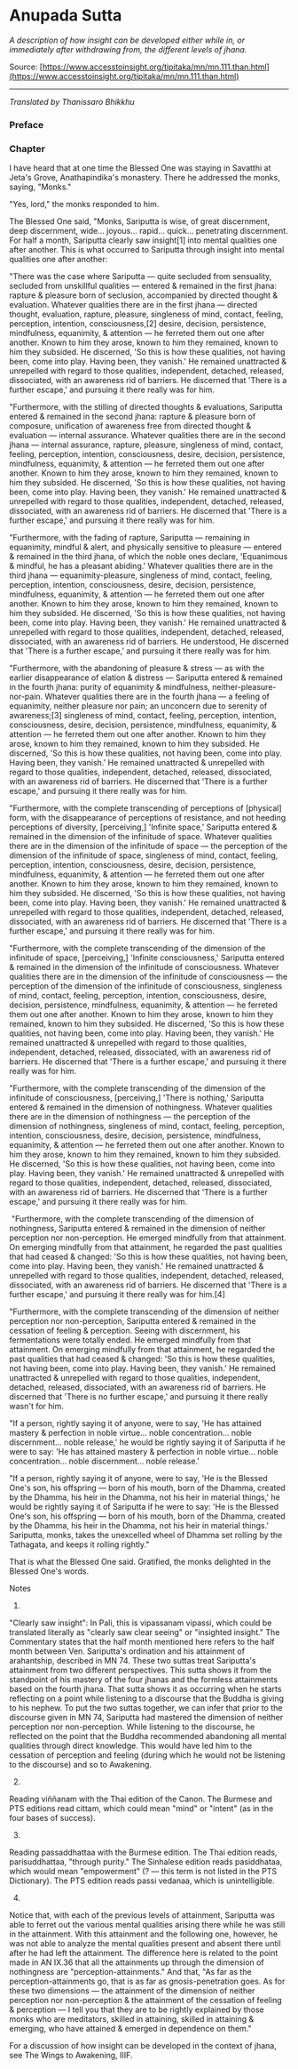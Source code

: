 # Anupada Sutta

*A description of how insight can be developed either while in, or immediately after withdrawing from, the different levels of jhana.*

Source: [https://www.accesstoinsight.org/tipitaka/mn/mn.111.than.html](https://www.accesstoinsight.org/tipitaka/mn/mn.111.than.html)

---

*Translated by Thanissaro Bhikkhu*

### Preface

### Chapter

I have heard that at one time the Blessed One was staying in Savatthi at Jeta's Grove, Anathapindika's monastery. There he addressed the monks, saying, "Monks."

"Yes, lord," the monks responded to him.

The Blessed One said, "Monks, Sariputta is wise, of great discernment, deep discernment, wide... joyous... rapid... quick... penetrating discernment. For half a month, Sariputta clearly saw insight[1] into mental qualities one after another. This is what occurred to Sariputta through insight into mental qualities one after another:

"There was the case where Sariputta — quite secluded from sensuality, secluded from unskillful qualities — entered & remained in the first jhana: rapture & pleasure born of seclusion, accompanied by directed thought & evaluation. Whatever qualities there are in the first jhana — directed thought, evaluation, rapture, pleasure, singleness of mind, contact, feeling, perception, intention, consciousness,[2] desire, decision, persistence, mindfulness, equanimity, & attention — he ferreted them out one after another. Known to him they arose, known to him they remained, known to him they subsided. He discerned, 'So this is how these qualities, not having been, come into play. Having been, they vanish.' He remained unattracted & unrepelled with regard to those qualities, independent, detached, released, dissociated, with an awareness rid of barriers. He discerned that 'There is a further escape,' and pursuing it there really was for him.

"Furthermore, with the stilling of directed thoughts & evaluations, Sariputta entered & remained in the second jhana: rapture & pleasure born of composure, unification of awareness free from directed thought & evaluation — internal assurance. Whatever qualities there are in the second jhana — internal assurance, rapture, pleasure, singleness of mind, contact, feeling, perception, intention, consciousness, desire, decision, persistence, mindfulness, equanimity, & attention — he ferreted them out one after another. Known to him they arose, known to him they remained, known to him they subsided. He discerned, 'So this is how these qualities, not having been, come into play. Having been, they vanish.' He remained unattracted & unrepelled with regard to those qualities, independent, detached, released, dissociated, with an awareness rid of barriers. He discerned that 'There is a further escape,' and pursuing it there really was for him.

"Furthermore, with the fading of rapture, Sariputta — remaining in equanimity, mindful & alert, and physically sensitive to pleasure — entered & remained in the third jhana, of which the noble ones declare, 'Equanimous & mindful, he has a pleasant abiding.' Whatever qualities there are in the third jhana — equanimity-pleasure, singleness of mind, contact, feeling, perception, intention, consciousness, desire, decision, persistence, mindfulness, equanimity, & attention — he ferreted them out one after another. Known to him they arose, known to him they remained, known to him they subsided. He discerned, 'So this is how these qualities, not having been, come into play. Having been, they vanish.' He remained unattracted & unrepelled with regard to those qualities, independent, detached, released, dissociated, with an awareness rid of barriers. He understood, He discerned that 'There is a further escape,' and pursuing it there really was for him.

"Furthermore, with the abandoning of pleasure & stress — as with the earlier disappearance of elation & distress — Sariputta entered & remained in the fourth jhana: purity of equanimity & mindfulness, neither-pleasure-nor-pain. Whatever qualities there are in the fourth jhana — a feeling of equanimity, neither pleasure nor pain; an unconcern due to serenity of awareness;[3] singleness of mind, contact, feeling, perception, intention, consciousness, desire, decision, persistence, mindfulness, equanimity, & attention — he ferreted them out one after another. Known to him they arose, known to him they remained, known to him they subsided. He discerned, 'So this is how these qualities, not having been, come into play. Having been, they vanish.' He remained unattracted & unrepelled with regard to those qualities, independent, detached, released, dissociated, with an awareness rid of barriers. He discerned that 'There is a further escape,' and pursuing it there really was for him.

"Furthermore, with the complete transcending of perceptions of [physical] form, with the disappearance of perceptions of resistance, and not heeding perceptions of diversity, [perceiving,] 'Infinite space,' Sariputta entered & remained in the dimension of the infinitude of space. Whatever qualities there are in the dimension of the infinitude of space  — the perception of the dimension of the infinitude of space, singleness of mind, contact, feeling, perception, intention, consciousness, desire, decision, persistence, mindfulness, equanimity, & attention — he ferreted them out one after another. Known to him they arose, known to him they remained, known to him they subsided. He discerned, 'So this is how these qualities, not having been, come into play. Having been, they vanish.' He remained unattracted & unrepelled with regard to those qualities, independent, detached, released, dissociated, with an awareness rid of barriers. He discerned that 'There is a further escape,' and pursuing it there really was for him.

"Furthermore, with the complete transcending of the dimension of the infinitude of space, [perceiving,] 'Infinite consciousness,' Sariputta entered & remained in the dimension of the infinitude of consciousness. Whatever qualities there are in the dimension of the infinitude of consciousness  — the perception of the dimension of the infinitude of consciousness, singleness of mind, contact, feeling, perception, intention, consciousness, desire, decision, persistence, mindfulness, equanimity, & attention — he ferreted them out one after another. Known to him they arose, known to him they remained, known to him they subsided. He discerned, 'So this is how these qualities, not having been, come into play. Having been, they vanish.' He remained unattracted & unrepelled with regard to those qualities, independent, detached, released, dissociated, with an awareness rid of barriers. He discerned that 'There is a further escape,' and pursuing it there really was for him.

"Furthermore, with the complete transcending of the dimension of the infinitude of consciousness, [perceiving,] 'There is nothing,' Sariputta entered & remained in the dimension of nothingness. Whatever qualities there are in the dimension of nothingness — the perception of the dimension of nothingness, singleness of mind, contact, feeling, perception, intention, consciousness, desire, decision, persistence, mindfulness, equanimity, & attention — he ferreted them out one after another. Known to him they arose, known to him they remained, known to him they subsided. He discerned, 'So this is how these qualities, not having been, come into play. Having been, they vanish.' He remained unattracted & unrepelled with regard to those qualities, independent, detached, released, dissociated, with an awareness rid of barriers. He discerned that 'There is a further escape,' and pursuing it there really was for him.

 "Furthermore, with the complete transcending of the dimension of nothingness, Sariputta entered & remained in the dimension of neither perception nor non-perception. He emerged mindfully from that attainment. On emerging mindfully from that attainment, he regarded the past qualities that had ceased & changed: 'So this is how these qualities, not having been, come into play. Having been, they vanish.' He remained unattracted & unrepelled with regard to those qualities, independent, detached, released, dissociated, with an awareness rid of barriers. He discerned that 'There is a further escape,' and pursuing it there really was for him.[4]

"Furthermore, with the complete transcending of the dimension of neither perception nor non-perception, Sariputta entered & remained in the cessation of feeling & perception. Seeing with discernment, his fermentations were totally ended. He emerged mindfully from that attainment. On emerging mindfully from that attainment, he regarded the past qualities that had ceased & changed: 'So this is how these qualities, not having been, come into play. Having been, they vanish.' He remained unattracted & unrepelled with regard to those qualities, independent, detached, released, dissociated, with an awareness rid of barriers. He discerned that 'There is no further escape,' and pursuing it there really wasn't for him.

"If a person, rightly saying it of anyone, were to say, 'He has attained mastery & perfection in noble virtue... noble concentration... noble discernment... noble release,' he would be rightly saying it of Sariputta if he were to say: 'He has attained mastery & perfection in noble virtue... noble concentration... noble discernment... noble release.'

"If a person, rightly saying it of anyone, were to say, 'He is the Blessed One's son, his offspring — born of his mouth, born of the Dhamma, created by the Dhamma, his heir in the Dhamma, not his heir in material things,' he would be rightly saying it of Sariputta if he were to say: 'He is the Blessed One's son, his offspring — born of his mouth, born of the Dhamma, created by the Dhamma, his heir in the Dhamma, not his heir in material things.' Sariputta, monks, takes the unexcelled wheel of Dhamma set rolling by the Tathagata, and keeps it rolling rightly."

That is what the Blessed One said. Gratified, the monks delighted in the Blessed One's words.

Notes

1.

 "Clearly saw insight": In Pali, this is vipassanam vipassi, which could be translated literally as "clearly saw clear seeing" or "insighted insight." The Commentary states that the half month mentioned here refers to the half month between Ven. Sariputta's ordination and his attainment of arahantship, described in MN 74. These two suttas treat Sariputta's attainment from two different perspectives. This sutta shows it from the standpoint of his mastery of the four jhanas and the formless attainments based on the fourth jhana. That sutta shows it as occurring when he starts reflecting on a point while listening to a discourse that the Buddha is giving to his nephew. To put the two suttas together, we can infer that prior to the discourse given in MN 74, Sariputta had mastered the dimension of neither perception nor non-perception. While listening to the discourse, he reflected on the point that the Buddha recommended abandoning all mental qualities through direct knowledge. This would have led him to the cessation of perception and feeling (during which he would not be listening to the discourse) and so to Awakening.

2.

Reading viññanam with the Thai edition of the Canon. The Burmese and PTS editions read cittam, which could mean "mind" or "intent" (as in the four bases of success).

3.

Reading passaddhattaa with the Burmese edition. The Thai edition reads, parisuddhattaa, "through purity." The Sinhalese edition reads pasiddhataa, which would mean "empowerment" (? — this term is not listed in the PTS Dictionary). The PTS edition reads passi vedanaa, which is unintelligible.

4.

Notice that, with each of the previous levels of attainment, Sariputta was able to ferret out the various mental qualities arising there while he was still in the attainment. With this attainment and the following one, however, he was not able to analyze the mental qualities present and absent there until after he had left the attainment. The difference here is related to the point made in AN IX.36 that all the attainments up through the dimension of nothingness are "perception-attainments." And that, "As far as the perception-attainments go, that is as far as gnosis-penetration goes. As for these two dimensions — the attainment of the dimension of neither perception nor non-perception & the attainment of the cessation of feeling & perception — I tell you that they are to be rightly explained by those monks who are meditators, skilled in attaining, skilled in attaining & emerging, who have attained & emerged in dependence on them."

For a discussion of how insight can be developed in the context of jhana, see The Wings to Awakening, IIIF.